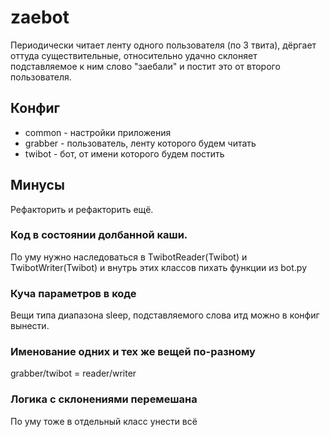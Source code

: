 # zaebot
Периодически читает ленту одного пользователя (по 3 твита), дёргает оттуда существительные, относительно удачно склоняет подставляемое к ним слово "заебали" и постит это от второго пользователя.

## Конфиг

- common - настройки приложения
- grabber - пользователь, ленту которого будем читать
- twibot - бот, от имени которого будем постить

## Минусы
Рефакторить и рефакторить ещё.

### Код в состоянии долбанной каши.
По уму нужно наследоваться в TwibotReader(Twibot) и TwibotWriter(Twibot) и внутрь этих классов пихать функции из bot.py

### Куча параметров в коде
Вещи типа диапазона sleep, подставляемого слова итд можно в конфиг вынести.

### Именование одних и тех же вещей по-разному
grabber/twibot = reader/writer

### Логика с склонениями перемешана
По уму тоже в отдельный класс унести всё
